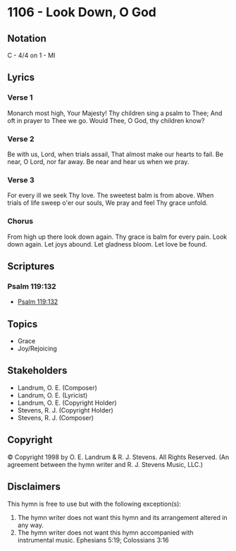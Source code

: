 # 1106 - Look Down, O God

## Notation

C - 4/4 on 1 - MI

## Lyrics

### Verse 1

Monarch most high, Your Majesty! Thy children sing a psalm to Thee; And oft in prayer to Thee we go. Would Thee, O God, thy children know?

### Verse 2

Be with us, Lord, when trials assail, That almost make our hearts to fail. Be near, O Lord, nor far away. Be near and hear us when we pray.

### Verse 3

For every ill we seek Thy love. The sweetest balm is from above. When trials of life sweep o'er our souls, We pray and feel Thy grace unfold.

### Chorus

From high up there look down again. Thy grace is balm for every pain. Look down again. Let joys abound. Let gladness bloom. Let love be found.


## Scriptures

### Psalm 119:132

- [Psalm 119:132](https://www.biblegateway.com/passage/?search=Psalm%20119%3A132)


## Topics

- Grace
- Joy/Rejoicing

## Stakeholders

- Landrum, O. E. (Composer)
- Landrum, O. E. (Lyricist)
- Landrum, O. E. (Copyright Holder)
- Stevens, R. J. (Copyright Holder)
- Stevens, R. J. (Composer)

## Copyright

© Copyright 1998 by O. E. Landrum & R. J. Stevens. All Rights Reserved.
(An agreement between the hymn writer and R. J. Stevens Music, LLC.)

## Disclaimers

This hymn is free to use but with the following exception(s):
1. The hymn writer does not want this hymn and its arrangement altered in any way.
2. The hymn writer does not want this hymn accompanied with instrumental music.
Ephesians 5:19; Colossians 3:16

